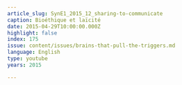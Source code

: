 ```yaml
---
article_slug: SynE1_2015_12_sharing-to-communicate
caption: Bioéthique et laïcité
date: 2015-04-29T10:00:00.000Z
highlight: false
index: 175
issue: content/issues/brains-that-pull-the-triggers.md
language: English
type: youtube
years: 2015

---
```

